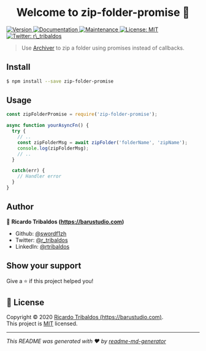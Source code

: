 <h1 align="center">Welcome to zip-folder-promise 👋</h1>
<p>
  <a href="https://www.npmjs.com/package/zip-folder-promise" target="_blank">
    <img alt="Version" src="https://img.shields.io/npm/v/zip-folder-promise.svg">
  </a>
  <a href="https://github.com/swordf1zh/zip-folder-promise#readme" target="_blank">
    <img alt="Documentation" src="https://img.shields.io/badge/documentation-yes-brightgreen.svg" />
  </a>
  <a href="https://github.com/swordf1zh/zip-folder-promise/graphs/commit-activity" target="_blank">
    <img alt="Maintenance" src="https://img.shields.io/badge/Maintained%3F-yes-green.svg" />
  </a>
  <a href="https://github.com/swordf1zh/zip-folder-promise/blob/master/LICENSE" target="_blank">
    <img alt="License: MIT" src="https://img.shields.io/github/license/swordf1zh/zip-folder-promise" />
  </a>
  <a href="https://twitter.com/r\_tribaldos" target="_blank">
    <img alt="Twitter: r\_tribaldos" src="https://img.shields.io/twitter/follow/r_tribaldos.svg?style=social" />
  </a>
</p>

> Use [Archiver](https://github.com/archiverjs/node-archiver) to zip a folder using promises instead of callbacks.

## Install

```sh
$ npm install --save zip-folder-promise
```

## Usage

```javascript
const zipFolderPromise = require('zip-folder-promise');

async function yourAsyncFn() {
  try {
    // ..
    const zipFolderMsg = await zipFolder('folderName', 'zipName');
    console.log(zipFolderMsg);
    // ..
  }

  catch(err) {
    // Handler error
  }
}
```


## Author

👤 **Ricardo Tribaldos (https://barustudio.com)**

* Github: [@swordf1zh](https://github.com/swordf1zh)
* Twitter: [@r_tribaldos](https://twitter.com/r_tribaldos)
* LinkedIn: [@rtribaldos](https://linkedin.com/in/rtribaldos)

## Show your support

Give a ⭐️ if this project helped you!

## 📝 License

Copyright © 2020 [Ricardo Tribaldos (https://barustudio.com)](https://github.com/swordf1zh).<br />
This project is [MIT](https://github.com/swordf1zh/zip-folder-promise/blob/master/LICENSE) licensed.

***
_This README was generated with ❤️ by [readme-md-generator](https://github.com/kefranabg/readme-md-generator)_